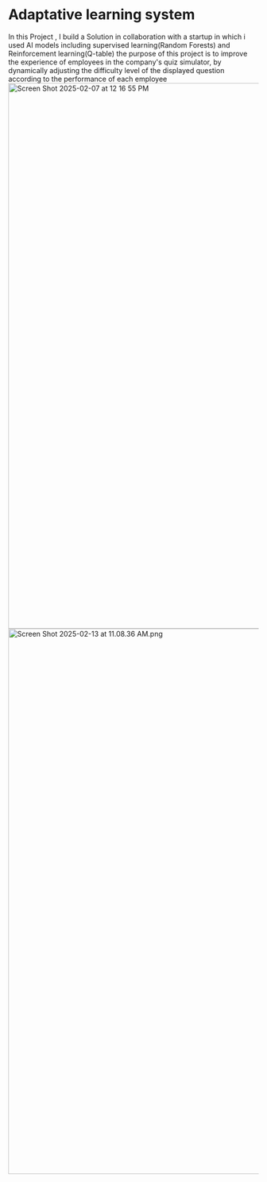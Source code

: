 # Adaptative learning system

In this Project , I build a Solution in collaboration with a startup in which i used AI models including supervised learning(Random Forests) and Reinforcement learning(Q-table)
the purpose of this project is to improve the experience of employees in the company's quiz simulator, by dynamically adjusting the difficulty level of the displayed question according to the performance of each employee 
<img width="1098" alt="Screen Shot 2025-02-07 at 12 16 55 PM" src="https://github.com/user-attachments/assets/6bda2a98-6cfe-4f27-ab19-def7d4888ed8" />
<img width="1098" alt="Screen Shot 2025-02-13 at 11.08.36 AM.png" src="https://github.com/user-attachments/assets/6bda2a98-6cfe-4f27-ab19-def7d4888ed8" />
